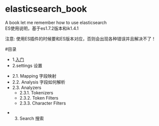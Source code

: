 # elasticsearch_book
A book let me remember how to use  elasticsearch <br>
ES使用说明，基于es1.7.2版本和ik1.4.1 <br>

注意: 使用ES插件的时候要和ES版本对应，否则会出现各种错误并且解决不了！ <br>

#目录
* 1.<a target="_blank"  href="入门.md">入门</a>
* 2.settings 设置
 - 2.1. Mapping 字段映射
 - 2.2. Analysis 字段如何解析
 - 2.3. Analyzers
    - 2.3.1. Tokenizers
    - 2.3.2. Token Filters
    - 2.3.3. Character Filters
* 3. Search 搜索
